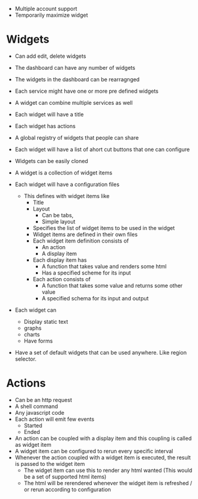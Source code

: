 * Multiple account support
* Temporarily maximize widget   
# Widgets
* Can add edit, delete widgets
* The dashboard can have any number of widgets
* The widgets in the dashboard can be rearragnged
* Each service might have one or more pre defined widgets
* A widget can combine multiple services as well
* Each widget will have a title
* Each widget has actions
* A global registry of widgets that people can share
* Each widget will have a list of ahort cut buttons that one can configure
* Widgets can be easily cloned
* A widget is a collection of widget items
* Each widget will have a configuration files
    * This defines with widget items like
        * Title
        * Layout
            * Can be tabs,
            * Simple layout
        * Specifies the list of widget items to be used in the widget
        * Widget items are defined in their own files
        * Each widget item definition consists of 
            * An action
            * A display item
        * Each display item has
            * A function that takes value and renders some html
            * Has a specified scheme for its input
        * Each action consists of
            * A function that takes some value and returns some other value
            * A specified schema for its input and output

* Each widget can 
    * Display static text
    * graphs
    * charts
    * Have forms

* Have a set of default widgets that can be used anywhere. Like region selector.


# Actions
* Can be an http request
* A shell command
* Any javascript code
* Each action will emit few events
    * Started
    * Ended
* An action can be coupled with a display item and this coupling is called as widget item
* A widget item can be configured to rerun every specific interval
* Whenever the action coupled with a widget item is executed, the result is passed to the widget item
    * The widget item can use this to render any html wanted (This would be a set of supported html items)
    * The html will be rerendered whenever the widget item is refreshed / or rerun according to configuration